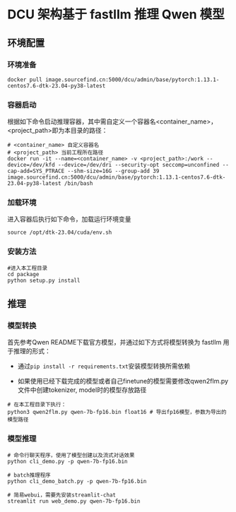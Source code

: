 # DCU 架构基于 fastllm 推理 Qwen 模型


## 环境配置

### 环境准备

```
docker pull image.sourcefind.cn:5000/dcu/admin/base/pytorch:1.13.1-centos7.6-dtk-23.04-py38-latest
```

### 容器启动

根据如下命令启动推理容器，其中需自定义一个容器名<container_name>，<project_path>即为本目录的路径：
```
# <container_name> 自定义容器名
# <project_path> 当前工程所在路径
docker run -it --name=<container_name> -v <project_path>:/work --device=/dev/kfd --device=/dev/dri --security-opt seccomp=unconfined --cap-add=SYS_PTRACE --shm-size=16G --group-add 39 image.sourcefind.cn:5000/dcu/admin/base/pytorch:1.13.1-centos7.6-dtk-23.04-py38-latest /bin/bash
```

### 加载环境

进入容器后执行如下命令，加载运行环境变量

```
source /opt/dtk-23.04/cuda/env.sh
```

### 安装方法

```
#进入本工程目录
cd package
python setup.py install
```

## 推理

### 模型转换

首先参考Qwen README下载官方模型，并通过如下方式将模型转换为 fastllm 用于推理的形式：

- 通过`pip install -r requirements.txt`安装模型转换所需依赖

- 如果使用已经下载完成的模型或者自己finetune的模型需要修改qwen2flm.py文件中创建tokenizer, model时的模型存放路径

```
# 在本工程目录下执行：
python3 qwen2flm.py qwen-7b-fp16.bin float16 # 导出fp16模型，参数为导出的模型路径
```


### 模型推理

```
# 命令行聊天程序，使用了模型创建以及流式对话效果
python cli_demo.py -p qwen-7b-fp16.bin

# batch推理程序
python cli_demo_batch.py -p qwen-7b-fp16.bin

# 简易webui，需要先安装streamlit-chat
streamlit run web_demo.py qwen-7b-fp16.bin 
```
